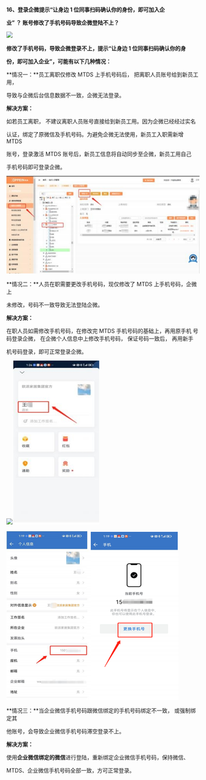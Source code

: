 **16、登录企微提示“让身边 1 位同事扫码确认你的身份，即可加入企**

**业” ？ 账号修改了手机号码导致企微登陆不上？**

![](Aspose.Words.aca87248-de04-4a2d-8e8a-3952345973ad.016.png)








**修改了手机号码，导致企微登录不上，提示“让身边  1 位同事扫码确认你的身**

**份，即可加入企业”，可能有以下几种情况：**

**情况一：**员工离职仅修改 MTDS 上手机号码后， 把离职人员账号给到新员工用，

导致与企微后台信息数据不一致，企微无法登录。

**解决方案：**

如若员工离职， 不建议离职人员账号直接给到新员工用。因为企微已经经过实名

认证，绑定了原微信及手机号码。为避免企微无法使用，新员工入职需新增 MTDS


账号，登录激活 MTDS 账号后，新员工信息将自动同步至企微，新员工用自己

手机号码即可登录企微。

![](Aspose.Words.aca87248-de04-4a2d-8e8a-3952345973ad.017.jpeg)



**情况二：**人员在职需要更改手机号码，现仅修改了 MTDS 上手机号码，企微上

未修改，号码不一致导致无法登陆企微。

**解决方案：**

在职人员如需修改手机号码，在修改完 MTDS 手机号码的基础上，再用原手机 号码登录企微，  在企微个人信息中上修改手机号码，  保证号码一致后， 再用新手

机号码登录，即可正常登录企微。


![](Aspose.Words.aca87248-de04-4a2d-8e8a-3952345973ad.018.png)![](Aspose.Words.aca87248-de04-4a2d-8e8a-3952345973ad.019.jpeg)

![](Aspose.Words.aca87248-de04-4a2d-8e8a-3952345973ad.020.png)




**情况三：**当企业微信手机号码跟微信绑定的手机号码绑定不一致， 或强制绑定其

他账号，会导致企业微信手机号码滞空登录不上。

**解决方案：**

使用**企业微信绑定的微信**进行登陆，重新绑定企业微信手机号码，保持微信、

MTDS、企业微信手机号码全部一致，方可正常登录。









